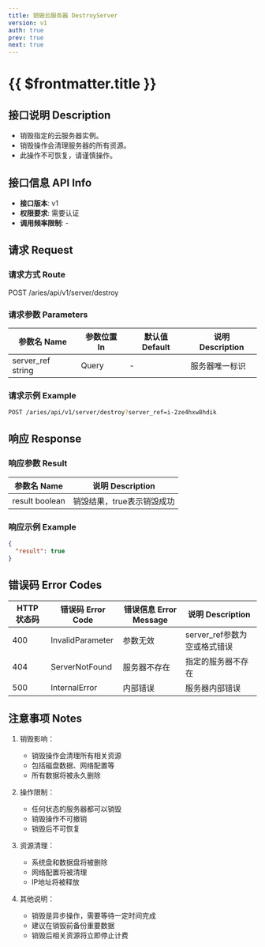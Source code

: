 ```yaml
---
title: 销毁云服务器 DestroyServer
version: v1
auth: true
prev: true
next: true
---
```


# {{ $frontmatter.title }}

## 接口说明 Description

- 销毁指定的云服务器实例。
- 销毁操作会清理服务器的所有资源。
- 此操作不可恢复，请谨慎操作。

## 接口信息 API Info

- **接口版本**: v1
- **权限要求**: 需要认证
- **调用频率限制**: -

## 请求 Request

### 请求方式 Route

<div class="route">
  <span class="route-method" data-method="post">POST</span>
  <span class="route-path">/aries/api/v1/server/destroy</span>
</div>

### 请求参数 Parameters

| 参数名 Name | 参数位置 In | 默认值 Default | 说明 Description |
| --- | --- | --- | --- |
| <span class="param-name required">server_ref</span> <span class="type-string">string</span> | Query | - | 服务器唯一标识 |

### 请求示例 Example

```bash
POST /aries/api/v1/server/destroy?server_ref=i-2ze4hxw8hdik
```

## 响应 Response

### 响应参数 Result

| 参数名 Name | 说明 Description |
| --- | --- |
| <span class="param-name">result</span> <span class="type-boolean">boolean</span> | 销毁结果，true表示销毁成功 |

### 响应示例 Example

```json
{
  "result": true
}
```

## 错误码 Error Codes

| HTTP 状态码 | 错误码 Error Code | 错误信息 Error Message | 说明 Description |
| --- | --- | --- | --- |
| 400 | InvalidParameter | 参数无效 | server_ref参数为空或格式错误 |
| 404 | ServerNotFound | 服务器不存在 | 指定的服务器不存在 |
| 500 | InternalError | 内部错误 | 服务器内部错误 |

## 注意事项 Notes

1. 销毁影响：
   - 销毁操作会清理所有相关资源
   - 包括磁盘数据、网络配置等
   - 所有数据将被永久删除

2. 操作限制：
   - 任何状态的服务器都可以销毁
   - 销毁操作不可撤销
   - 销毁后不可恢复

3. 资源清理：
   - 系统盘和数据盘将被删除
   - 网络配置将被清理
   - IP地址将被释放

4. 其他说明：
   - 销毁是异步操作，需要等待一定时间完成
   - 建议在销毁前备份重要数据
   - 销毁后相关资源将立即停止计费 
